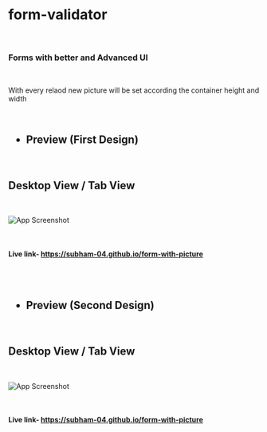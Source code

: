 # form-validator

<br>

<h3>

Forms with better and Advanced UI 

</h3>

<br>
  
  
 With every relaod new picture will be set according the container height and width

<br>

<h2>
  
- Preview (First Design)

</h2>
  

  
<br>

## Desktop View  / Tab View

<br>



![App Screenshot](https://github.com/subham-04/form-with-picture/blob/main/ad-form.png)


<br>


<h4>

Live link- https://subham-04.github.io/form-with-picture

  
  </h4>
  
  <br>

<br>

<h2>
  
- Preview (Second Design)

</h2>
  

  
<br>

## Desktop View / Tab View

<br>

![App Screenshot](https://github.com/subham-04/form-and-picture/blob/main/advanced-form.png)

<br>

<h4>

Live link- https://subham-04.github.io/form-with-picture

  
  </h4>
  
  <br>

